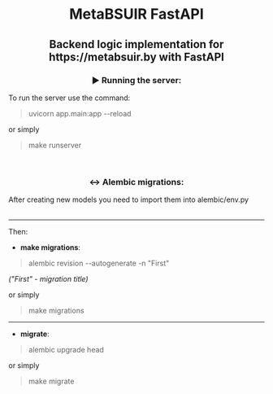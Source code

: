 <h1 align="center">MetaBSUIR FastAPI</h1>
<h2 align="center">Backend logic implementation for https://metabsuir.by with FastAPI</h2>


<h3 align="center">▶️ Running the server:</h3>
To run the server use the command:<br>


> uvicorn app.main:app --reload

or simply

> make runserver


<br>

<h3 align="center">↔️ Alembic migrations:</h3>
After creating new models you need to import them into alembic/env.py <br><br><hr>
Then:

- <b>make migrations</b>:
> alembic revision --autogenerate -n "First"<br>

*("First" - migration title)*

or simply

> make migrations
<hr>


- <b>migrate</b>:
> alembic upgrade head

or simply

> make migrate
